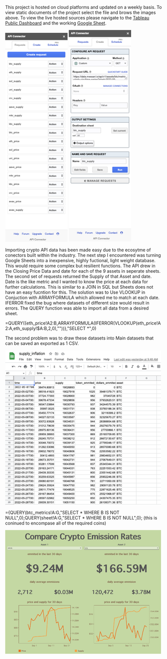 This project is hosted on cloud platforms and updated on a weekly basis. To view static documents of the project select the file and brows the images above. To view the live hosted sources please navigate to the [Tableau Public Dashboard](https://public.tableau.com/app/profile/ian.patete/viz/CryptoEmmisionsDashboard/Dashboard1) and the working [Google Sheet](https://docs.google.com/spreadsheets/d/1Q5B2RS-O3zRHBMSQaXPVrWsegu3yrsxECwC2HTxcd1U/edit#gid=997172495).



<img src='https://github.com/ianpatete/Portfolio-Projects/blob/main/Crypto-Inflation-Dashboard/images/Screen%20Shot%202022-09-26%20at%201.56.08%20PM.png' width='200'>    <img src='https://github.com/ianpatete/Portfolio-Projects/blob/main/Crypto-Inflation-Dashboard/images/Screen%20Shot%202022-09-26%20at%201.56.29%20PM.png' width='200'>

Importing crypto API data has been made easy due to the ecosytme of conectors built within the industry. The next step I encountered was turning Google Sheets into a inexpensive, highly fuctional, light weight database. This would require some complex but resilient functions. The API drew in the Closing Price Data and date for each of the 9 assets in seperate sheets. The second set of requests returned the Supply of that Asset and date. Date is the like metric and I wanted to know the price at each data for further calculations. This is similar to a JOIN in SQL but Sheets does not have an easy fucntion for this. The solution was to Use VLOOKUP in Conjuction with ARRAYFORMULA which allowed me to match at each date. IFERROR fixed the bug where datasets of different size would result in errors. The QUERY function was able to import all data from a desired sheet.

=QUERY({eth_price!A2:B,ARRAYFORMULA(IFERROR(VLOOKUP(eth_price!A2:A,eth_supply!$A:B,2,0),""))},"SELECT *",0)

The second problem was to draw these datasets into Main datasets that can be saved an exported as 1 CSV. 


<img src='https://github.com/ianpatete/Portfolio-Projects/blob/main/Crypto-Inflation-Dashboard/images/Screen%20Shot%202022-09-27%20at%208.43.41%20AM.png' width='500'>


={QUERY(btc_metrics!A:G,"SELECT * WHERE B IS NOT NULL",0);QUERY(sheet!A:G,"SELECT * WHERE B IS NOT NULL",0); (this is coninued to encompase all of the required coins)

<img src='https://github.com/ianpatete/Portfolio-Projects/blob/main/Crypto-Inflation-Dashboard/images/Screen%20Shot%202022-09-26%20at%209.53.21%20AM.png' width='500'>







